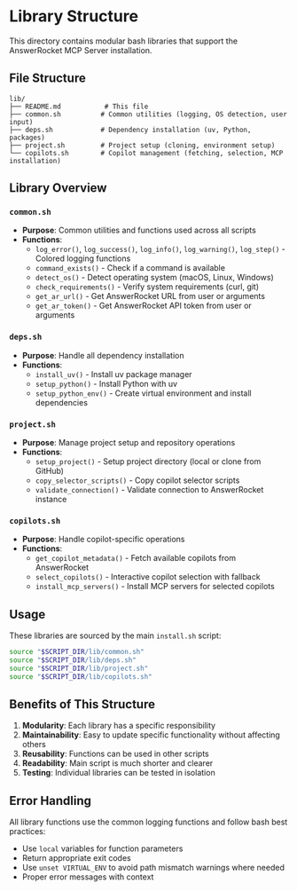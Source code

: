 # Library Structure

This directory contains modular bash libraries that support the AnswerRocket MCP Server installation.

## File Structure

```
lib/
├── README.md           # This file
├── common.sh          # Common utilities (logging, OS detection, user input)
├── deps.sh            # Dependency installation (uv, Python, packages)
├── project.sh         # Project setup (cloning, environment setup)
└── copilots.sh        # Copilot management (fetching, selection, MCP installation)
```

## Library Overview

### `common.sh`
- **Purpose**: Common utilities and functions used across all scripts
- **Functions**:
  - `log_error()`, `log_success()`, `log_info()`, `log_warning()`, `log_step()` - Colored logging functions
  - `command_exists()` - Check if a command is available
  - `detect_os()` - Detect operating system (macOS, Linux, Windows)
  - `check_requirements()` - Verify system requirements (curl, git)
  - `get_ar_url()` - Get AnswerRocket URL from user or arguments
  - `get_ar_token()` - Get AnswerRocket API token from user or arguments

### `deps.sh`
- **Purpose**: Handle all dependency installation
- **Functions**:
  - `install_uv()` - Install uv package manager
  - `setup_python()` - Install Python with uv
  - `setup_python_env()` - Create virtual environment and install dependencies

### `project.sh`
- **Purpose**: Manage project setup and repository operations
- **Functions**:
  - `setup_project()` - Setup project directory (local or clone from GitHub)
  - `copy_selector_scripts()` - Copy copilot selector scripts
  - `validate_connection()` - Validate connection to AnswerRocket instance

### `copilots.sh`
- **Purpose**: Handle copilot-specific operations
- **Functions**:
  - `get_copilot_metadata()` - Fetch available copilots from AnswerRocket
  - `select_copilots()` - Interactive copilot selection with fallback
  - `install_mcp_servers()` - Install MCP servers for selected copilots

## Usage

These libraries are sourced by the main `install.sh` script:

```bash
source "$SCRIPT_DIR/lib/common.sh"
source "$SCRIPT_DIR/lib/deps.sh"
source "$SCRIPT_DIR/lib/project.sh"
source "$SCRIPT_DIR/lib/copilots.sh"
```

## Benefits of This Structure

1. **Modularity**: Each library has a specific responsibility
2. **Maintainability**: Easy to update specific functionality without affecting others
3. **Reusability**: Functions can be used in other scripts
4. **Readability**: Main script is much shorter and clearer
5. **Testing**: Individual libraries can be tested in isolation

## Error Handling

All library functions use the common logging functions and follow bash best practices:
- Use `local` variables for function parameters
- Return appropriate exit codes
- Use `unset VIRTUAL_ENV` to avoid path mismatch warnings where needed
- Proper error messages with context 